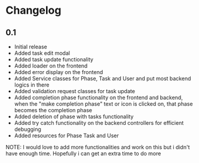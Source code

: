 # Changelog

## 0.1
- Initial release
- Added task edit modal
- Added task update functionality
- Added loader on the frontend
- Added error display on the frontend
- Added Service classes for Phase, Task and User and put most backend logics in there
- Added validation request classes for task update
- Added completion phase functionality on the frontend and backend, when the "make completion phase" text or icon is clicked on, that phase becomes the completion phase
- Added deletion of phase with tasks functionality
- Added try catch functionality on the backend controllers for efficient debugging
- Added resources for Phase Task and User

NOTE: I would love to add more functionalities and work on this but i didn't have enough time. Hopefully i can get an extra time to do more

